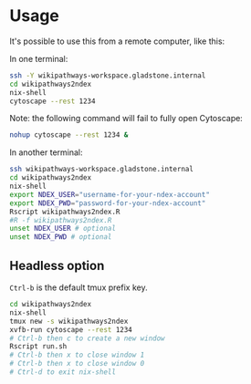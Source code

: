# Usage

It's possible to use this from a remote computer, like this:

In one terminal:
```sh
ssh -Y wikipathways-workspace.gladstone.internal
cd wikipathways2ndex
nix-shell
cytoscape --rest 1234
```

Note: the following command will fail to fully open Cytoscape:
```sh
nohup cytoscape --rest 1234 &
```

In another terminal:
```sh
ssh wikipathways-workspace.gladstone.internal
cd wikipathways2ndex
nix-shell
export NDEX_USER="username-for-your-ndex-account"
export NDEX_PWD="password-for-your-ndex-account"
Rscript wikipathways2ndex.R
#R -f wikipathways2ndex.R
unset NDEX_USER # optional
unset NDEX_PWD # optional
```

## Headless option

`Ctrl-b` is the default tmux prefix key.

```sh
cd wikipathways2ndex
nix-shell
tmux new -s wikipathways2ndex
xvfb-run cytoscape --rest 1234
# Ctrl-b then c to create a new window
Rscript run.sh
# Ctrl-b then x to close window 1
# Ctrl-b then x to close window 0
# Ctrl-d to exit nix-shell
```
